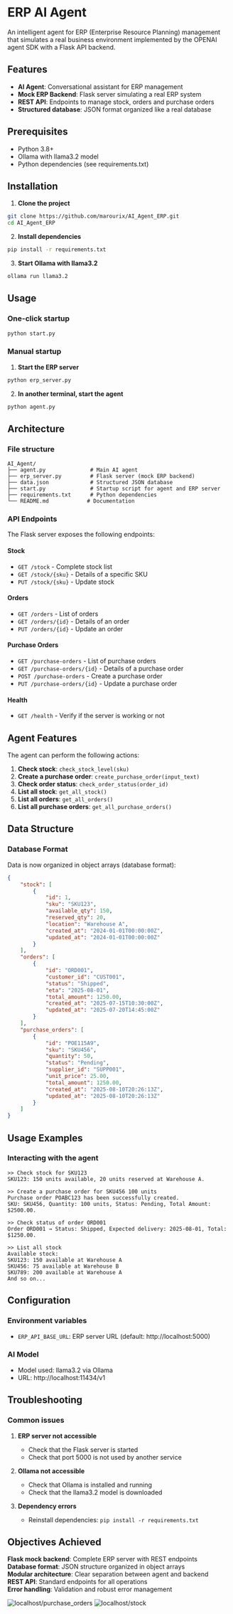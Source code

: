 # ERP AI Agent

An intelligent agent for ERP (Enterprise Resource Planning) management that simulates a real business environment implemented by the OPENAI agent SDK  with a Flask API backend.

##  Features

- **AI Agent**: Conversational assistant for ERP management
- **Mock ERP Backend**: Flask server simulating a real ERP system
- **REST API**: Endpoints to manage stock, orders and purchase orders
- **Structured database**: JSON format organized like a real database

##  Prerequisites

- Python 3.8+
- Ollama with llama3.2 model
- Python dependencies (see requirements.txt)

##  Installation

1. **Clone the project**
```bash
git clone https://github.com/marourix/AI_Agent_ERP.git
cd AI_Agent_ERP
```

2. **Install dependencies**
```bash
pip install -r requirements.txt
```

3. **Start Ollama with llama3.2**
```bash
ollama run llama3.2
```

##  Usage

### One-click startup 
```bash
python start.py
```

### Manual startup

1. **Start the ERP server**
```bash
python erp_server.py
```

2. **In another terminal, start the agent**
```bash
python agent.py
```

##  Architecture

### File structure
```
AI_Agent/
├── agent.py              # Main AI agent
├── erp_server.py         # Flask server (mock ERP backend)
├── data.json             # Structured JSON database
├── start.py              # Startup script for agent and ERP server
├── requirements.txt      # Python dependencies
└── README.md            # Documentation
```

### API Endpoints

The Flask server exposes the following endpoints:

#### Stock
- `GET /stock` - Complete stock list
- `GET /stock/{sku}` - Details of a specific SKU
- `PUT /stock/{sku}` - Update stock

#### Orders
- `GET /orders` - List of orders
- `GET /orders/{id}` - Details of an order
- `PUT /orders/{id}` - Update an order

#### Purchase Orders
- `GET /purchase-orders` - List of purchase orders
- `GET /purchase-orders/{id}` - Details of a purchase order
- `POST /purchase-orders` - Create a purchase order
- `PUT /purchase-orders/{id}` - Update a purchase order

#### Health
- `GET /health` - Verify if the server is working or not

## Agent Features

The agent can perform the following actions:

1. **Check stock**: `check_stock_level(sku)`
2. **Create a purchase order**: `create_purchase_order(input_text)`
3. **Check order status**: `check_order_status(order_id)`
4. **List all stock**: `get_all_stock()`
5. **List all orders**: `get_all_orders()`
6. **List all purchase orders**: `get_all_purchase_orders()`

## Data Structure

### Database Format
Data is now organized in object arrays (database format):

```json
{
    "stock": [
        {
            "id": 1,
            "sku": "SKU123",
            "available_qty": 150,
            "reserved_qty": 20,
            "location": "Warehouse A",
            "created_at": "2024-01-01T00:00:00Z",
            "updated_at": "2024-01-01T00:00:00Z"
        }
    ],
    "orders": [
        {
            "id": "ORD001",
            "customer_id": "CUST001",
            "status": "Shipped",
            "eta": "2025-08-01",
            "total_amount": 1250.00,
            "created_at": "2025-07-15T10:30:00Z",
            "updated_at": "2025-07-20T14:45:00Z"
        }
    ],
    "purchase_orders": [
        {
            "id": "POE115A9",
            "sku": "SKU456",
            "quantity": 50,
            "status": "Pending",
            "supplier_id": "SUPP001",
            "unit_price": 25.00,
            "total_amount": 1250.00,
            "created_at": "2025-08-10T20:26:13Z",
            "updated_at": "2025-08-10T20:26:13Z"
        }
    ]
}
```

##  Usage Examples

### Interacting with the agent
```
>> Check stock for SKU123
SKU123: 150 units available, 20 units reserved at Warehouse A.

>> Create a purchase order for SKU456 100 units
Purchase order POABC123 has been successfully created.
SKU: SKU456, Quantity: 100 units, Status: Pending, Total Amount: $2500.00.

>> Check status of order ORD001
Order ORD001 → Status: Shipped, Expected delivery: 2025-08-01, Total: $1250.00.

>> List all stock
Available stock:
SKU123: 150 available at Warehouse A
SKU456: 75 available at Warehouse B
SKU789: 200 available at Warehouse A
And so on...
```

## Configuration

### Environment variables
- `ERP_API_BASE_URL`: ERP server URL (default: http://localhost:5000)

### AI Model
- Model used: llama3.2 via Ollama
- URL: http://localhost:11434/v1

## Troubleshooting

### Common issues

1. **ERP server not accessible**
   - Check that the Flask server is started
   - Check that port 5000 is not used by another service

2. **Ollama not accessible**
   - Check that Ollama is installed and running
   - Check that the llama3.2 model is downloaded

3. **Dependency errors**
   - Reinstall dependencies: `pip install -r requirements.txt`


## Objectives Achieved

 **Flask mock backend**: Complete ERP server with REST endpoints  
 **Database format**: JSON structure organized in object arrays  
 **Modular architecture**: Clear separation between agent and backend  
 **REST API**: Standard endpoints for all operations  
 **Error handling**: Validation and robust error management

 ![localhost/purchase_orders](images/Capture%20d'écran%202025-08-16%20230534.png)
 ![localhost/stock](images/Capture%20d'écran%202025-08-16%20230607.png)
